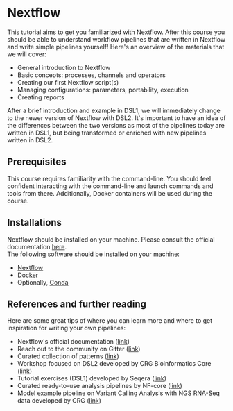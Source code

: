 # Nextflow 
This tutorial aims to get you familiarized with Nextflow. After this course you should be able to understand workflow pipelines that are written in Nextflow and write simple pipelines yourself! Here's an overview of the materials that we will cover:

- General introduction to Nextflow 
- Basic concepts: processes, channels and operators
- Creating our first Nextflow script(s)
- Managing configurations: parameters, portability, execution
- Creating reports

After a brief introduction and example in DSL1, we will immediately change to the newer version of Nextflow with DSL2. It's important to have an idea of the differences between the two versions as most of the pipelines today are written in DSL1, but being transformed or enriched with new pipelines written in DSL2. 

## Prerequisites
This course requires familiarity with the command-line. You should feel confident interacting with the command-line and launch commands and tools from there. Additionally, Docker containers will be used during the course. 

## Installations
Nextflow should be installed on your machine. Please consult the official documentation [here](https://www.nextflow.io/docs/latest/getstarted.html#installation).  
The following software should be installed on your machine:
- [Nextflow](https://www.nextflow.io/docs/latest/getstarted.html#installation)
- [Docker](https://docs.docker.com/engine/install/)
- Optionally, [Conda](https://docs.conda.io/projects/conda/en/latest/user-guide/install/)

## References and further reading
Here are some great tips of where you can learn more and where to get inspiration for writing your own pipelines: 
- Nextflow's official documentation ([link](https://www.nextflow.io/docs/latest/index.html))
- Reach out to the community on Gitter ([link](https://gitter.im/nextflow-io/nextflow))
- Curated collection of patterns ([link](https://github.com/nextflow-io/patterns))
- Workshop focused on DSL2 developed by CRG Bioinformatics Core ([link](https://github.com/biocorecrg/ELIXIR_containers_nextflow))
- Tutorial exercises (DSL1) developed by Seqera ([link](https://github.com/seqeralabs/nextflow-tutorial))
- Curated ready-to-use analysis pipelines by NF-core ([link](https://nf-co.re/))
- Model example pipeline on Variant Calling Analysis with NGS RNA-Seq data developed by CRG ([link](https://github.com/CRG-CNAG/CalliNGS-NF))